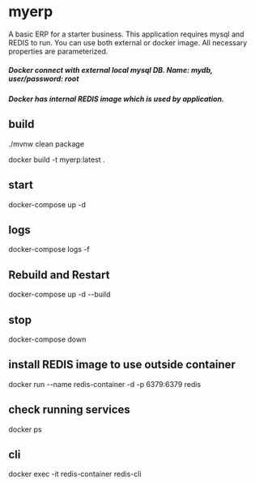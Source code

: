 # myerp
A basic ERP for a starter business. This application requires mysql and REDIS to run. You can use both external or docker image. All necessary properties are parameterized.

##### Docker connect with external local mysql DB. Name: mydb, user/password: root

##### Docker has internal REDIS image which is used by application.

## build

./mvnw clean package

docker build -t myerp:latest .

## start

docker-compose up -d

## logs

docker-compose logs -f

## Rebuild and Restart

docker-compose up -d --build

## stop

docker-compose down

## install REDIS image to use outside container 

docker run --name redis-container -d -p 6379:6379 redis

## check running services

docker ps

## cli

docker exec -it redis-container redis-cli



